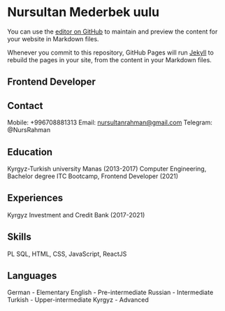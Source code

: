 # Nursultan Mederbek uulu
You can use the [editor on GitHub](https://github.com/NursRahman/rsschool-cv/edit/gh-pages/docs/index.md) to maintain and preview the content for your website in Markdown files.

Whenever you commit to this repository, GitHub Pages will run [Jekyll](https://jekyllrb.com/) to rebuild the pages in your site, from the content in your Markdown files.

## Frontend Developer
## Contact
 Mobile: +996708881313
 Email: nursultanrahman@gmail.com
 Telegram: @NursRahman
## Education
 Kyrgyz-Turkish university Manas (2013-2017)
 Computer Engineering, Bachelor degree
 ITC Bootcamp, Frontend Developer (2021)
## Experiences
 Kyrgyz Investment and Credit Bank (2017-2021)
## Skills
 PL SQL, HTML, CSS, JavaScript, ReactJS
## Languages
 German - Elementary
 English - Pre-intermediate
 Russian - Intermediate
 Turkish - Upper-intermediate
 Kyrgyz - Advanced


